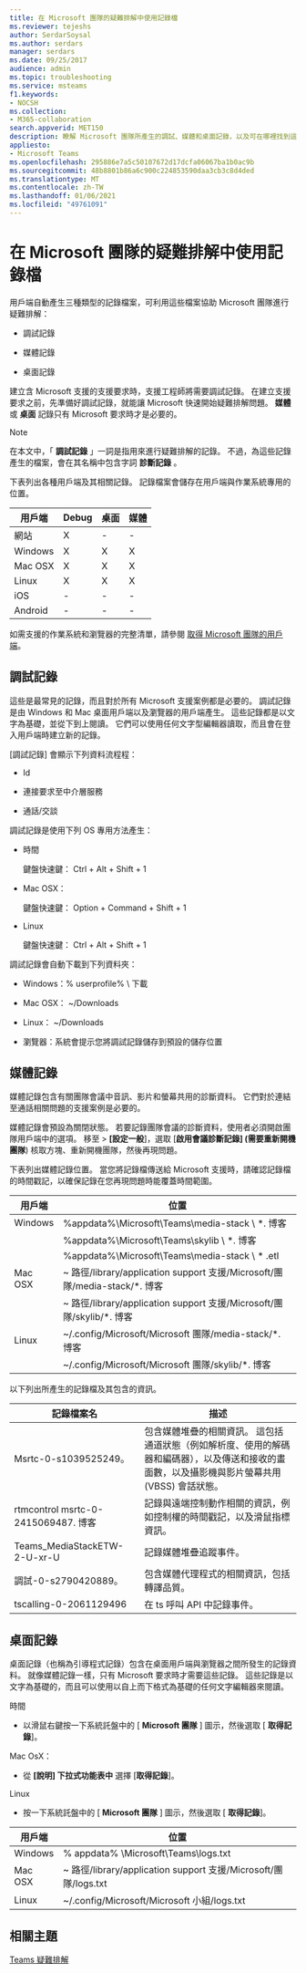 ```yaml
---
title: 在 Microsoft 團隊的疑難排解中使用記錄檔
ms.reviewer: tejeshs
author: SerdarSoysal
ms.author: serdars
manager: serdars
ms.date: 09/25/2017
audience: admin
ms.topic: troubleshooting
ms.service: msteams
f1.keywords:
- NOCSH
ms.collection:
- M365-collaboration
search.appverid: MET150
description: 瞭解 Microsoft 團隊所產生的調試、媒體和桌面記錄，以及可在哪裡找到這些記錄，以及如何協助疑難排解。
appliesto:
- Microsoft Teams
ms.openlocfilehash: 295886e7a5c50107672d17dcfa06067ba1b0ac9b
ms.sourcegitcommit: 48b8801b86a6c900c224853590daa3cb3c8d4ded
ms.translationtype: MT
ms.contentlocale: zh-TW
ms.lasthandoff: 01/06/2021
ms.locfileid: "49761091"
---
```

<a name="use-log-files-in-troubleshooting-microsoft-teams"></a>在 Microsoft 團隊的疑難排解中使用記錄檔
=================================================

用戶端自動產生三種類型的記錄檔案，可利用這些檔案協助 Microsoft 團隊進行疑難排解：

-   調試記錄

-   媒體記錄

-   桌面記錄

建立含 Microsoft 支援的支援要求時，支援工程師將需要調試記錄。 在建立支援要求之前，先準備好調試記錄，就能讓 Microsoft 快速開始疑難排解問題。 **媒體** 或 **桌面** 記錄只有 Microsoft 要求時才是必要的。

> [!NOTE]
> 在本文中，「 **調試記錄** 」一詞是指用來進行疑難排解的記錄。 不過，為這些記錄產生的檔案，會在其名稱中包含字詞 **診斷記錄** 。  

下表列出各種用戶端及其相關記錄。 記錄檔案會儲存在用戶端與作業系統專用的位置。


|用戶端 |Debug|桌面|媒體|
|---------|---------|---------|---------|
|網站    |X         |-         |-         |
|Windows     |X         |X         |X         |
|Mac OSX     |X         |X         |X         |
|Linux     |X         |X         |X         |
|iOS     |-         |-         |-         |
|Android     |-         |-         |-         |

如需支援的作業系統和瀏覽器的完整清單，請參閱 [取得 Microsoft 團隊的用戶端](get-clients.md)。

<a name="debug-logs"></a>調試記錄
---------------------------

這些是最常見的記錄，而且對於所有 Microsoft 支援案例都是必要的。 調試記錄是由 Windows 和 Mac 桌面用戶端以及瀏覽器的用戶端產生。 這些記錄都是以文字為基礎，並從下到上閱讀。 它們可以使用任何文字型編輯器讀取，而且會在登入用戶端時建立新的記錄。

[調試記錄] 會顯示下列資料流程程：

-   Id

-   連接要求至中介層服務

-   通話/交談

調試記錄是使用下列 OS 專用方法產生：

-   時間

      鍵盤快速鍵： Ctrl + Alt + Shift + 1

-   Mac OSX：

      鍵盤快速鍵： Option + Command + Shift + 1

-   Linux

      鍵盤快速鍵： Ctrl + Alt + Shift + 1

調試記錄會自動下載到下列資料夾：

-   Windows：% userprofile% \\ 下載

-   Mac OSX： ~/Downloads

-   Linux： ~/Downloads

-   瀏覽器：系統會提示您將調試記錄儲存到預設的儲存位置

<a name="media-logs"></a>媒體記錄
---------------------------

媒體記錄包含有關團隊會議中音訊、影片和螢幕共用的診斷資料。 它們對於連結至通話相關問題的支援案例是必要的。

媒體記錄會預設為關閉狀態。 若要記錄團隊會議的診斷資料，使用者必須開啟團隊用戶端中的選項。 移至  >  **[設定一般**]，選取 [**啟用會議診斷記錄] (需要重新開機團隊**) 核取方塊、重新開機團隊，然後再現問題。 

下表列出媒體記錄位置。 當您將記錄檔傳送給 Microsoft 支援時，請確認記錄檔的時間戳記，以確保記錄在您再現問題時能覆蓋時間範圍。

|用戶端 |位置 |
|---------|---------|
|Windows     |%appdata%\Microsoft\Teams\media-stack \\ *. 博客         |
|            |%appdata%\Microsoft\Teams\skylib \\ *. 博客
|            |%appdata%\Microsoft\Teams\media-stack \\ * .etl         |
|Mac OSX     |~ 路徑/library/application support 支援/Microsoft/團隊/media-stack/*. 博客         |
|            |~ 路徑/library/application support 支援/Microsoft/團隊/skylib/*. 博客         |
|Linux       |~/.config/Microsoft/Microsoft 團隊/media-stack/*. 博客         |
|            |~/.config/Microsoft/Microsoft 團隊/skylib/*. 博客         |

以下列出所產生的記錄檔及其包含的資訊。

|記錄檔案名  |描述  |
|---------|---------|
|Msrtc-0-s1039525249。     | 包含媒體堆疊的相關資訊。 這包括通道狀態（例如解析度、使用的解碼器和編碼器），以及傳送和接收的畫面數，以及攝影機與影片螢幕共用 (VBSS) 會話狀態。         |
|rtmcontrol msrtc-0-2415069487. 博客      |記錄與遠端控制動作相關的資訊，例如控制權的時間戳記，以及滑鼠指標資訊。          |
|Teams_MediaStackETW-2-U-xr-U      |記錄媒體堆疊追蹤事件。         |
|調試-0-s2790420889。    | 包含媒體代理程式的相關資訊，包括轉譯品質。          |
|tscalling-0-2061129496   |在 ts 呼叫 API 中記錄事件。       |

<a name="desktop-logs"></a>桌面記錄
---------------------

桌面記錄（也稱為引導程式記錄）包含在桌面用戶端與瀏覽器之間所發生的記錄資料。 就像媒體記錄一樣，只有 Microsoft 要求時才需要這些記錄。 這些記錄是以文字為基礎的，而且可以使用以自上而下格式為基礎的任何文字編輯器來閱讀。

時間

 - 以滑鼠右鍵按一下系統託盤中的 [ **Microsoft 團隊** ] 圖示，然後選取 [ **取得記錄**]。

Mac OsX：

 - 從 **[說明] 下拉式功能表中** 選擇 [**取得記錄**]。

Linux

 - 按一下系統託盤中的 [ **Microsoft 團隊** ] 圖示，然後選取 [ **取得記錄**]。

|用戶端 |位置 |
|---------|---------|
|Windows     |% appdata% \Microsoft\Teams\logs.txt         |
|Mac OSX     |~ 路徑/library/application support 支援/Microsoft/團隊/logs.txt         |
|Linux       |~/.config/Microsoft/Microsoft 小組/logs.txt         |


## <a name="related-topics"></a>相關主題

[Teams 疑難排解](https://docs.microsoft.com/MicrosoftTeams/troubleshoot/teams)
